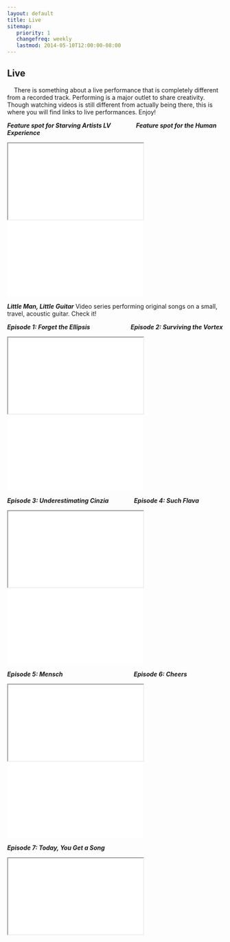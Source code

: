 ```yaml
---
layout: default
title: Live
sitemap:
   priority: 1
   changefreq: weekly
   lastmod: 2014-05-10T12:00:00-08:00
---
```


Live
----

&nbsp;&nbsp;&nbsp;&nbsp;There is something about a live performance that is completely different from a recorded track. Performing is a major outlet to share creativity. Though watching videos is still different from actually being there, this is where you will find links to live performances. Enjoy!

***Feature spot for Starving Artists LV***&nbsp;&nbsp;&nbsp;&nbsp;&nbsp;&nbsp;&nbsp;&nbsp;&nbsp;&nbsp;&nbsp;&nbsp;&nbsp;&nbsp;&nbsp;***Feature spot for the Human Experience***
<iframe width="315" height="177" src="//www.youtube.com/embed/nePeMNMCT2U" frameborder="10" allowfullscreen></iframe>
<iframe width="315" height="177" src="//www.youtube.com/embed/IcSl7dDQ7-U" frameborder="0" allowfullscreen></iframe>

***Little Man, Little Guitar***
Video series performing original songs on a small, travel, acoustic guitar. Check it!

***Episode 1: Forget the Ellipsis***&nbsp;&nbsp;&nbsp;&nbsp;&nbsp;&nbsp;&nbsp;&nbsp;&nbsp;&nbsp;&nbsp;&nbsp;&nbsp;&nbsp;&nbsp;&nbsp;&nbsp;&nbsp;&nbsp;&nbsp;&nbsp;&nbsp;&nbsp;&nbsp;***Episode 2: Surviving the Vortex***
<iframe width="315" height="177" src="//www.youtube.com/embed/RTLurgbPDDE" frameborder="10" allowfullscreen></iframe>
<iframe width="315" height="177" src="//www.youtube.com/embed/vL8Ix8u7CPo" frameborder="0" allowfullscreen></iframe>

***Episode 3: Underestimating Cinzia***&nbsp;&nbsp;&nbsp;&nbsp;&nbsp;&nbsp;&nbsp;&nbsp;&nbsp;&nbsp;&nbsp;&nbsp;&nbsp;&nbsp;&nbsp;***Episode 4: Such Flava*** 
<iframe width="315" height="177" src="//www.youtube.com/embed/abEtkt2E9PA" frameborder="10" allowfullscreen></iframe>
<iframe width="315" height="177" src="//www.youtube.com/embed/bvldsk7Kboo" frameborder="0" allowfullscreen></iframe>

***Episode 5: Mensch***&nbsp;&nbsp;&nbsp;&nbsp;&nbsp;&nbsp;&nbsp;&nbsp;&nbsp;&nbsp;&nbsp;&nbsp;&nbsp;&nbsp;&nbsp;&nbsp;&nbsp;&nbsp;&nbsp;&nbsp;&nbsp;&nbsp;&nbsp;&nbsp;&nbsp;&nbsp;&nbsp;&nbsp;&nbsp;&nbsp;&nbsp;&nbsp;&nbsp;&nbsp;&nbsp;&nbsp;&nbsp;&nbsp;&nbsp;&nbsp;&nbsp;&nbsp;***Episode 6: Cheers*** 
<iframe width="315" height="177" src="//www.youtube.com/embed/wBG-xmfy3rA" frameborder="10" allowfullscreen></iframe><iframe width="315" height="177" src="//www.youtube.com/embed/kjnhnumURQw" frameborder="0" allowfullscreen></iframe>

***Episode 7: Today, You Get a Song*** 
<iframe width="315" height="177" src="//www.youtube.com/embed/KUCmFC2CqSU" frameborder="10" allowfullscreen></iframe>
